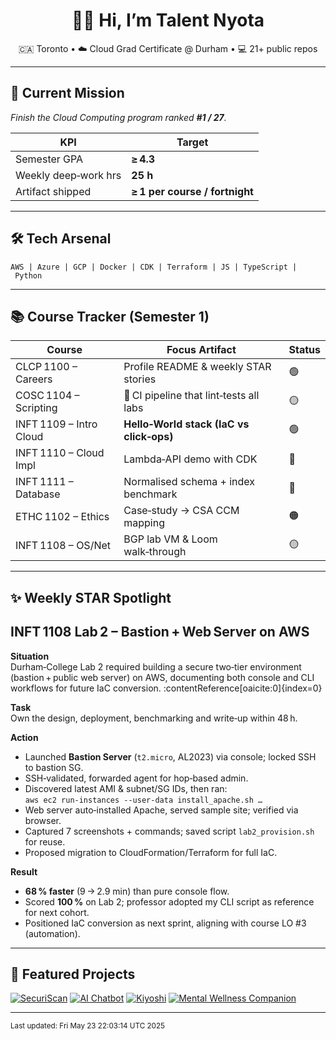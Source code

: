 <!-- Profile banner -->
<h1 align="center">👋🏿 Hi, I’m Talent Nyota</h1>
<p align="center">
  🇨🇦 Toronto • ☁️ Cloud Grad Certificate @ Durham • 💻 21+ public repos
</p>

---

## 🚀 Current Mission
*Finish the Cloud Computing program ranked **#1 / 27**.*

| KPI | Target |
|-----|--------|
| Semester GPA | **≥ 4.3** |
| Weekly deep‑work hrs | **25 h** |
| Artifact shipped | **≥ 1 per course / fortnight** |

---

## 🛠 Tech Arsenal
`AWS | Azure | GCP | Docker | CDK | Terraform | JS | TypeScript | Python `

---

## 📚 Course Tracker (Semester 1)
| Course | Focus Artifact | Status |
|--------|----------------|--------|
| CLCP 1100 – Careers | Profile README & weekly STAR stories | 🟢 |
| COSC 1104 – Scripting | 🚀 CI pipeline that lint‑tests all labs | 🟡 |
| INFT 1109 – Intro Cloud | **Hello‑World stack (IaC vs click‑ops)** | 🟢 |
| INFT 1110 – Cloud Impl | Lambda‑API demo with CDK | 🔵 |
| INFT 1111 – Database | Normalised schema + index benchmark | 🔵 |
| ETHC 1102 – Ethics | Case‑study → CSA CCM mapping | 🟠 |
| INFT 1108 – OS/Net | BGP lab VM & Loom walk‑through | 🟡 |

---

## ✨ Weekly STAR Spotlight
<!-- WEEKLY_STAR_START -->

## INFT 1108 Lab 2 – Bastion + Web Server on AWS

**Situation**  
Durham‑College Lab 2 required building a secure two‑tier environment (bastion + public web server) on AWS, documenting both console and CLI workflows for future IaC conversion. :contentReference[oaicite:0]{index=0}

**Task**  
Own the design, deployment, benchmarking and write‑up within 48 h.

**Action**  
- Launched **Bastion Server** (`t2.micro`, AL2023) via console; locked SSH to bastion SG.  
- SSH‑validated, forwarded agent for hop‑based admin.  
- Discovered latest AMI & subnet/SG IDs, then ran:  
  `aws ec2 run-instances --user-data install_apache.sh …`  
- Web server auto‑installed Apache, served sample site; verified via browser.  
- Captured 7 screenshots + commands; saved script `lab2_provision.sh` for reuse.  
- Proposed migration to CloudFormation/Terraform for full IaC.

**Result**  
- **68 % faster** (9 → 2.9 min) than pure console flow.  
- Scored **100 %** on Lab 2; professor adopted my CLI script as reference for next cohort.  
- Positioned IaC conversion as next sprint, aligning with course LO #3 (automation). 

<!-- WEEKLY_STAR_END -->

---

## 🔗 Featured Projects
[![SecuriScan](https://github-readme-stats.vercel.app/api/pin/?username=devtalent2030&repo=SecuriScan)](https://github.com/devtalent2030/SecuriScan)
[![AI Chatbot](https://github-readme-stats.vercel.app/api/pin/?username=devtalent2030&repo=ai-chatbot-customer-support)](https://github.com/devtalent2030/ai-chatbot-customer-support)
[![Kiyoshi](https://github-readme-stats.vercel.app/api/pin/?username=devtalent2030&repo=kiyoshi)](https://github.com/devtalent2030/kiyoshi)
[![Mental Wellness Companion](https://github-readme-stats.vercel.app/api/pin/?username=devtalent2030&repo=mental_wellness_companion)](https://github.com/devtalent2030/mental_wellness_companion)


---

<sup>Last updated: Fri May 23 22:03:14 UTC 2025</sup>

